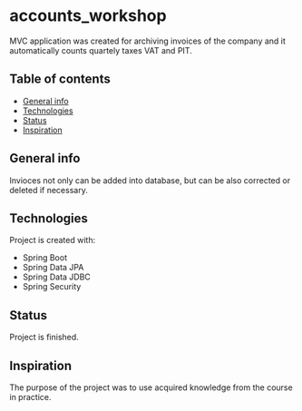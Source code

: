 # accounts_workshop
MVC application was created for archiving invoices of the company and it automatically counts quartely taxes VAT and PIT.

## Table of contents
* [General info](#general-info)
* [Technologies](#technologies)
* [Status](#status)
* [Inspiration](#inspiration)

## General info
Invioces not only can be added into database, but can be also corrected or deleted if necessary.

## Technologies
Project is created with: 
* Spring Boot
* Spring Data JPA
* Spring Data JDBC
* Spring Security

## Status
Project is finished.

## Inspiration
The purpose of the project was to use acquired knowledge from the course in practice.
